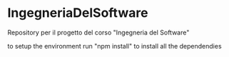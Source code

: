 # IngegneriaDelSoftware
Repository per il progetto del corso "Ingegneria del Software"

to setup the environment run "npm install" to install all the dependendies
